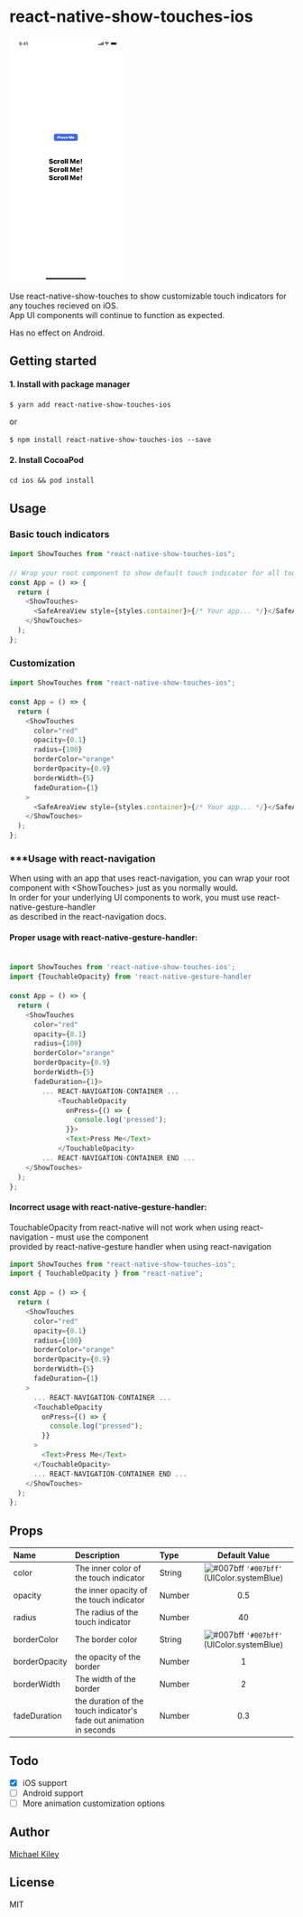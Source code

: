 # react-native-show-touches-ios

<img src="https://github.com/michael-kiley-verified/react-native-show-touches-ios/blob/main/README/demo.gif" width="200" />

Use react-native-show-touches to show customizable touch indicators for any touches recieved on iOS.  
App UI components will continue to function as expected.

Has no effect on Android.

## Getting started

#### 1. Install with package manager

`$ yarn add react-native-show-touches-ios`

or

`$ npm install react-native-show-touches-ios --save`

#### 2. Install CocoaPod

`cd ios && pod install`

## Usage

### Basic touch indicators

```javascript
import ShowTouches from "react-native-show-touches-ios";

// Wrap your root component to show default touch indicator for all touches
const App = () => {
  return (
    <ShowTouches>
      <SafeAreaView style={styles.container}>{/* Your app... */}</SafeAreaView>
    </ShowTouches>
  );
};
```

### Customization

```javascript
import ShowTouches from "react-native-show-touches-ios";

const App = () => {
  return (
    <ShowTouches
      color="red"
      opacity={0.1}
      radius={100}
      borderColor="orange"
      borderOpacity={0.9}
      borderWidth={5}
      fadeDuration={1}
    >
      <SafeAreaView style={styles.container}>{/* Your app... */}</SafeAreaView>
    </ShowTouches>
  );
};
```

### \*\*\*Usage with react-navigation

When using with an app that uses react-navigation, you can wrap your root component with <ShowTouches\> just as you normally would.  
In order for your underlying UI components to work, you must use react-native-gesture-handler  
as described in the react-navigation docs.

#### Proper usage with react-native-gesture-handler:

```javascript

import ShowTouches from 'react-native-show-touches-ios';
import {TouchableOpacity} from 'react-native-gesture-handler

const App = () => {
  return (
    <ShowTouches
      color="red"
      opacity={0.1}
      radius={100}
      borderColor="orange"
      borderOpacity={0.9}
      borderWidth={5}
      fadeDuration={1}>
        ... REACT-NAVIGATION-CONTAINER ...
            <TouchableOpacity
              onPress={() => {
                console.log('pressed');
              }}>
              <Text>Press Me</Text>
            </TouchableOpacity>
        ... REACT-NAVIGATION-CONTAINER END ...
    </ShowTouches>
  );
};
```

#### Incorrect usage with react-native-gesture-handler:

TouchableOpacity from react-native will not work when using react-navigation - must use the component  
provided by react-native-gesture handler when using react-navigation

```javascript
import ShowTouches from "react-native-show-touches-ios";
import { TouchableOpacity } from "react-native";

const App = () => {
  return (
    <ShowTouches
      color="red"
      opacity={0.1}
      radius={100}
      borderColor="orange"
      borderOpacity={0.9}
      borderWidth={5}
      fadeDuration={1}
    >
      ... REACT-NAVIGATION-CONTAINER ...
      <TouchableOpacity
        onPress={() => {
          console.log("pressed");
        }}
      >
        <Text>Press Me</Text>
      </TouchableOpacity>
      ... REACT-NAVIGATION-CONTAINER END ...
    </ShowTouches>
  );
};
```

## Props

| Name          | Description                                                         | Type   |                                       Default Value                                       |
| :------------ | :------------------------------------------------------------------ | :----- | :---------------------------------------------------------------------------------------: |
| color         | The inner color of the touch indicator                              | String | ![#007bff](https://placehold.it/15/007bff/000000?text=+) `'#007bff'` (UIColor.systemBlue) |
| opacity       | the inner opacity of the touch indicator                            | Number |                                            0.5                                            |
| radius        | The radius of the touch indicator                                   | Number |                                            40                                             |
| borderColor   | The border color                                                    | String | ![#007bff](https://placehold.it/15/007bff/000000?text=+) `'#007bff'` (UIColor.systemBlue) |
| borderOpacity | the opacity of the border                                           | Number |                                             1                                             |
| borderWidth   | The width of the border                                             | Number |                                             2                                             |
| fadeDuration  | the duration of the touch indicator's fade out animation in seconds | Number |                                            0.3                                            |

## Todo

- [x] iOS support
- [ ] Android support
- [ ] More animation customization options

## Author

[Michael Kiley](https://harbourviewtechnologies.com)

## License

MIT
